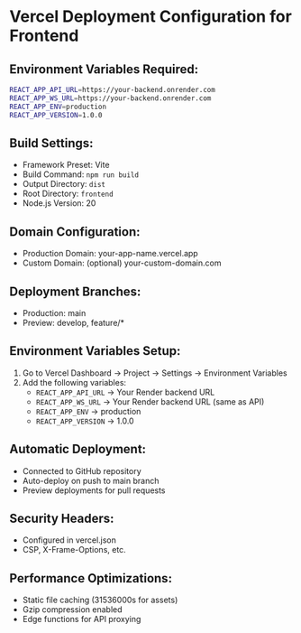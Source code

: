 # Vercel Deployment Configuration for Frontend

## Environment Variables Required:
```bash
REACT_APP_API_URL=https://your-backend.onrender.com
REACT_APP_WS_URL=https://your-backend.onrender.com  
REACT_APP_ENV=production
REACT_APP_VERSION=1.0.0
```

## Build Settings:
- Framework Preset: Vite
- Build Command: `npm run build`
- Output Directory: `dist`
- Root Directory: `frontend`
- Node.js Version: 20

## Domain Configuration:
- Production Domain: your-app-name.vercel.app
- Custom Domain: (optional) your-custom-domain.com

## Deployment Branches:
- Production: main
- Preview: develop, feature/*

## Environment Variables Setup:
1. Go to Vercel Dashboard → Project → Settings → Environment Variables
2. Add the following variables:
   - `REACT_APP_API_URL` → Your Render backend URL
   - `REACT_APP_WS_URL` → Your Render backend URL (same as API)
   - `REACT_APP_ENV` → production
   - `REACT_APP_VERSION` → 1.0.0

## Automatic Deployment:
- Connected to GitHub repository
- Auto-deploy on push to main branch
- Preview deployments for pull requests

## Security Headers:
- Configured in vercel.json
- CSP, X-Frame-Options, etc.

## Performance Optimizations:
- Static file caching (31536000s for assets)
- Gzip compression enabled
- Edge functions for API proxying